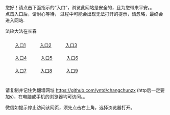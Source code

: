 您好！请点击下面指示的“入口”，浏览此网站是安全的，且为您带来平安。。 <br/>
点击入口后，请耐心等待， 过程中可能会出现无法打开的提示，请忽略，最终会进入网站. </br>

法轮大法在长春<br/>
<div style="padding:10px"><a style="margin:20px" target="_blank" href="https://d3bo8bhi5opw0m.cloudfront.net/2Qpsp?wxmjuip" id="ccLink1" rel="nofollow">入口1</a> <a target="_blank" style="margin:20px" href="https://d1nadej95th7wq.cloudfront.net/2Qpsp?yxcudo" id="ccLink2" rel="nofollow">入口2</a> <a style="margin:20px" target="_blank" href="https://d1xqn4m5bqowfz.cloudfront.net/2Qpsp?iabmwfl" id="ccLink3" rel="nofollow">入口3</a></div>

<div style="padding:10px" ><a style="margin:20px" target="_blank" href="https://d3bo8bhi5opw0m.cloudfront.net/2Qpsp?wxmjuip" id="ccLink4" rel="nofollow">入口4</a> <a style="margin:20px" href="https://d1nadej95th7wq.cloudfront.net/2Qpsp?yxcudo" target="_blank" id="ccLink5" rel="nofollow">入口5</a> <a style="margin:20px" href="https://d1xqn4m5bqowfz.cloudfront.net/2Qpsp?iabmwfl" target="_blank" id="ccLink6" rel="nofollow">入口6</a></div>

<div style="padding:10px"><a style="margin:20px" target="_blank" href="https://d3bo8bhi5opw0m.cloudfront.net/2Qpsp?wxmjuip" id="ccLink7" rel="nofollow">入口7</a> <a style="margin:20px" href="https://d1nadej95th7wq.cloudfront.net/2Qpsp?yxcudo" target="_blank" id="ccLink8" rel="nofollow">入口8</a> <a style="margin:20px" target="_blank" href="https://d1xqn4m5bqowfz.cloudfront.net/2Qpsp?iabmwfl" id="ccLink9" rel="nofollow">入口9</a></div>

<br/>



请复制并记住免翻墙网址 https://github.com/yntd/changchunzx (http后一定要加s)，在电脑或手机的浏览器均可访问。。<br/>

微信如提示停止访问该网页，须先点击右上角，选择浏览器打开。
